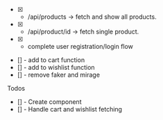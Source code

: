 - [x] - /api/products -> fetch and show all products.
- [x] - /api/product/id -> fetch single product.
- [x] - complete user registration/login flow

- [] - add to cart function
- [] - add to wishlist function
- [] - remove faker and mirage

Todos

- [] - Create <PrivateRoute/> component
- [] - Handle cart and wishlist fetching
